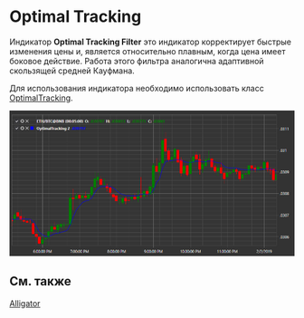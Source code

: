 # Optimal Tracking

Индикатор **Optimal Tracking Filter** это индикатор корректирует быстрые изменения цены и, является относительно плавным, когда цена имеет боковое действие. Работа этого фильтра аналогична адаптивной скользящей средней Кауфмана. 

Для использования индикатора необходимо использовать класс [OptimalTracking](xref:StockSharp.Algo.Indicators.OptimalTracking). 

![IndicatorOptimalTracking](../../../../images/indicatoroptimaltracking.png)

## См. также

[Alligator](alligator.md)
